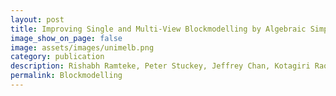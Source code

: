 ```yaml
---
layout: post
title: Improving Single and Multi-View Blockmodelling by Algebraic Simplification
image_show_on_page: false
image: assets/images/unimelb.png
category: publication
description: Rishabh Ramteke, Peter Stuckey, Jeffrey Chan, Kotagiri Rao, James Bailey, Christopher Leckie || IJCNN 2020 IEEE WCCI, Glasgow(UK)
permalink: Blockmodelling
---
```

